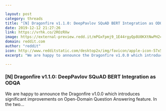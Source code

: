 ```yaml
---

layout: post
category: threads
title: "[N] Dragonfire v1.1.0: DeepPavlov SQuAD BERT Integration as ODQA"
date: 2019-12-12 21:27:26
link: https://vrhk.co/2ROzRXw
image: https://external-preview.redd.it/mPGxFpmj9_1E44rgyQp8U0KXtNwPH2cG7Kh7aaF3J6w.jpg?width=1200&height=628.272251309&auto=webp&s=aa5b248e44ac3fede215affb1c0e01011604b72e
domain: reddit.com
author: "reddit"
icon: http://www.redditstatic.com/desktop2x/img/favicon/apple-icon-57x57.png
excerpt: "We are happy to announce the Dragonfire v1.0.0 which introduces significant improvements on Open-Domain Question Answering feature. In the two..."

---
```


### [N] Dragonfire v1.1.0: DeepPavlov SQuAD BERT Integration as ODQA

We are happy to announce the Dragonfire v1.0.0 which introduces significant improvements on Open-Domain Question Answering feature. In the two...